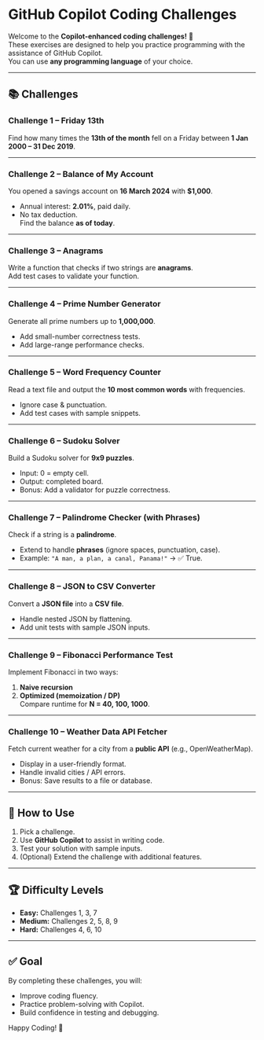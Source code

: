 # GitHub Copilot Coding Challenges  

Welcome to the **Copilot-enhanced coding challenges!** 🎉  
These exercises are designed to help you practice programming with the assistance of GitHub Copilot.  
You can use **any programming language** of your choice.  

---

## 📚 Challenges  

### Challenge 1 – Friday 13th  
Find how many times the **13th of the month** fell on a Friday between **1 Jan 2000 – 31 Dec 2019**.  

---

### Challenge 2 – Balance of My Account  
You opened a savings account on **16 March 2024** with **$1,000**.  
- Annual interest: **2.01%**, paid daily.  
- No tax deduction.  
Find the balance **as of today**.  

---

### Challenge 3 – Anagrams  
Write a function that checks if two strings are **anagrams**.  
Add test cases to validate your function.  

---

### Challenge 4 – Prime Number Generator  
Generate all prime numbers up to **1,000,000**.  
- Add small-number correctness tests.  
- Add large-range performance checks.  

---

### Challenge 5 – Word Frequency Counter  
Read a text file and output the **10 most common words** with frequencies.  
- Ignore case & punctuation.  
- Add test cases with sample snippets.  

---

### Challenge 6 – Sudoku Solver  
Build a Sudoku solver for **9x9 puzzles**.  
- Input: 0 = empty cell.  
- Output: completed board.  
- Bonus: Add a validator for puzzle correctness.  

---

### Challenge 7 – Palindrome Checker (with Phrases)  
Check if a string is a **palindrome**.  
- Extend to handle **phrases** (ignore spaces, punctuation, case).  
- Example: `"A man, a plan, a canal, Panama!"` → ✅ True.  

---

### Challenge 8 – JSON to CSV Converter  
Convert a **JSON file** into a **CSV file**.  
- Handle nested JSON by flattening.  
- Add unit tests with sample JSON inputs.  

---

### Challenge 9 – Fibonacci Performance Test  
Implement Fibonacci in two ways:  
1. **Naive recursion**  
2. **Optimized (memoization / DP)**  
Compare runtime for **N = 40, 100, 1000**.  

---

### Challenge 10 – Weather Data API Fetcher  
Fetch current weather for a city from a **public API** (e.g., OpenWeatherMap).  
- Display in a user-friendly format.  
- Handle invalid cities / API errors.  
- Bonus: Save results to a file or database.  

---

## 🚀 How to Use  
1. Pick a challenge.  
2. Use **GitHub Copilot** to assist in writing code.  
3. Test your solution with sample inputs.  
4. (Optional) Extend the challenge with additional features.  

---

## 🏆 Difficulty Levels  

- **Easy:** Challenges 1, 3, 7  
- **Medium:** Challenges 2, 5, 8, 9  
- **Hard:** Challenges 4, 6, 10  

---

## ✅ Goal  

By completing these challenges, you will:  
- Improve coding fluency.  
- Practice problem-solving with Copilot.  
- Build confidence in testing and debugging.  

Happy Coding! 🚀  
